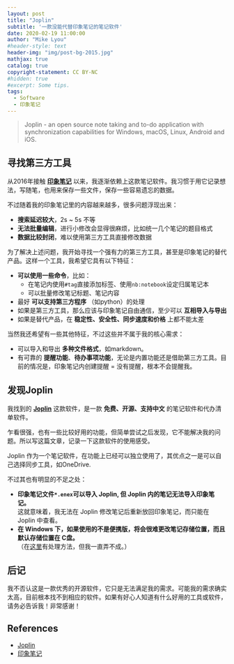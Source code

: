 ```yaml
---
layout: post
title: "Joplin"
subtitle: '一款没能代替印象笔记的笔记软件'
date: 2020-02-19 11:00:00
author: "Mike Lyou"
#header-style: text
header-img: "img/post-bg-2015.jpg"
mathjax: true
catalog: true
copyright-statement: CC BY-NC
#hidden: true
#excerpt: Some tips.
tags:
  - Software
  - 印象笔记
---
```


> Joplin - an open source note taking and to-do application with synchronization capabilities for Windows, macOS, Linux, Android and iOS.

<!-- more -->

## 寻找第三方工具

从2016年接触 **[印象笔记](https://staging.yinxiang.com)** 以来，我逐渐依赖上这款笔记软件。我习惯于用它记录想法，写随笔，也用来保存一些文件，保存一些容易遗忘的数据。

不过随着我的印象笔记里的内容越来越多，很多问题浮现出来：

- **搜索延迟较大**，2s ~ 5s 不等
- **无法批量编辑**，进行小修改会显得很麻烦，比如统一几个笔记的题目格式
- **数据比较封闭**，难以使用第三方工具直接修改数据

为了解决上述问题，我开始寻找一个强有力的第三方工具，甚至是印象笔记的替代产品。这样一个工具，我希望它具有以下特征：

- **可以使用一些命令**，比如：
  - 在笔记内使用`#tag`直接添加标签、使用`nb:notebook`设定归属笔记本
  - 可以批量修改笔记标题、笔记内容
- 最好 **可以支持第三方程序** （如python）的处理
- 如果是第三方工具，那么应该与印象笔记自由通信，至少可以 **互相导入与导出**
- 如果是替代产品，在 **稳定性、安全性、同步速度和价格** 上都不能太差

当然我还希望有一些其他特征，不过这些并不属于我的核心需求：

- 可以导入和导出 **多种文件格式**，如markdown。
- 有可靠的 **提醒功能**、**待办事项功能**，无论是内置功能还是借助第三方工具。目前的情况是，印象笔记内创建提醒 = 没有提醒，根本不会提醒我。

## 发现Joplin

我找到的 **[Joplin](https://github.com/laurent22/joplin)** 这款软件，是一款 **免费、开源、支持中文** 的笔记软件和代办清单软件。

乍看很强，也有一些比较好用的功能，但简单尝试之后发现，它不能解决我的问题。所以写这篇文章，记录一下这款软件的使用感受。

Joplin 作为一个笔记软件，在功能上已经可以独立使用了，其优点之一是可以自己选择同步工具，如OneDrive.

不过其也有明显的不足之处：

- **印象笔记文件`*.enex`可以导入 Joplin, 但 Joplin 内的笔记无法导入印象笔记。**  
  这就意味着，我无法在 Joplin 修改笔记后重新放回印象笔记，而只能在 Joplin 中查看。
- **在 Windows 下，如果使用的不是便携版，将会很难更改笔记存储位置，而且默认存储位置在 C盘。**  
  （在[这里](https://github.com/laurent22/joplin/issues/42#issuecomment-348338177)有处理方法，但我一直弄不成。）

## 后记

我不否认这是一款优秀的开源软件，它只是无法满足我的需求。可能我的需求确实太高，目前根本找不到相应的软件。如果有好心人知道有什么好用的工具或软件，请务必告诉我！非常感谢！

## References
- [Joplin](https://github.com/laurent22/joplin)
- [印象笔记](https://staging.yinxiang.com)
